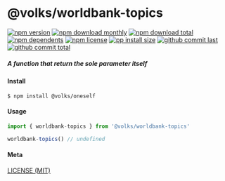 # @volks/worldbank-topics

[![npm version][badge-npm-version]][url-npm]
[![npm download monthly][badge-npm-download-monthly]][url-npm]
[![npm download total][badge-npm-download-total]][url-npm]
[![npm dependents][badge-npm-dependents]][url-github]
[![npm license][badge-npm-license]][url-npm]
[![pp install size][badge-pp-install-size]][url-pp]
[![github commit last][badge-github-last-commit]][url-github]
[![github commit total][badge-github-commit-count]][url-github]

[//]: <> (Shields)
[badge-npm-version]: https://flat.badgen.net/npm/v/@volks/worldbank-topics
[badge-npm-download-monthly]: https://flat.badgen.net/npm/dm/@volks/worldbank-topics
[badge-npm-download-total]:https://flat.badgen.net/npm/dt/@volks/worldbank-topics
[badge-npm-dependents]: https://flat.badgen.net/npm/dependents/@volks/worldbank-topics
[badge-npm-license]: https://flat.badgen.net/npm/license/@volks/worldbank-topics
[badge-pp-install-size]: https://flat.badgen.net/packagephobia/install/@volks/worldbank-topics
[badge-github-last-commit]: https://flat.badgen.net/github/last-commit/hoyeungw/volks
[badge-github-commit-count]: https://flat.badgen.net/github/commits/hoyeungw/volks

[//]: <> (Link)
[url-npm]: https://npmjs.org/package/@volks/worldbank-topics
[url-pp]: https://packagephobia.now.sh/result?p=@volks/worldbank-topics
[url-github]: https://github.com/hoyeungw/volks

##### A function that return the sole parameter itself

#### Install
```console
$ npm install @volks/oneself
```

#### Usage
```js
import { worldbank-topics } from '@volks/worldbank-topics'

worldbank-topics() // undefined
```

#### Meta
[LICENSE (MIT)](LICENSE)
